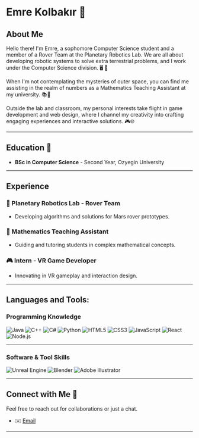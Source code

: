 # Emre Kolbakır 🚀

## About Me

Hello there! I'm Emre, a sophomore Computer Science student and a member of a Rover Team at the Planetary Robotics Lab. We are all about developing robotic systems to solve extra terrestrial problems, and I work under the Computer Science division. 🖥️ 🌌

When I'm not contemplating the mysteries of outer space, you can find me assisting in the realm of numbers as a Mathematics Teaching Assistant at my university. 📚🧮

Outside the lab and classroom, my personal interests take flight in game development and web design, where I channel my creativity into crafting engaging experiences and interactive solutions. 🎮🌐

---

## Education 🏫

- **BSc in Computer Science** - Second Year, Ozyegin University

---

## Experience

### 🤖 Planetary Robotics Lab - Rover Team
- Developing algorithms and solutions for Mars rover prototypes.

### 📐 Mathematics Teaching Assistant
- Guiding and tutoring students in complex mathematical concepts.

### 🎮 Intern - VR Game Developer
- Innovating in VR gameplay and interaction design.

---

## Languages and Tools:

### Programming Knowledge

![Java](https://img.shields.io/badge/Java-%23ED8B00.svg?&style=for-the-badge&logo=java&logoColor=white)
![C++](https://img.shields.io/badge/C++-%2300599C.svg?&style=for-the-badge&logo=c%2B%2B&logoColor=white)
![C#](https://img.shields.io/badge/C%23-%239312FF.svg?&style=for-the-badge&logo=c-sharp&logoColor=white)
![Python](https://img.shields.io/badge/Python-%233776AB.svg?&style=for-the-badge&logo=python&logoColor=white)
![HTML5](https://img.shields.io/badge/HTML5-%23E34F26.svg?&style=for-the-badge&logo=html5&logoColor=white)
![CSS3](https://img.shields.io/badge/CSS3-%231572B6.svg?&style=for-the-badge&logo=css3&logoColor=white)
![JavaScript](https://img.shields.io/badge/JavaScript-%23F7DF1E.svg?&style=for-the-badge&logo=javascript&logoColor=black)
![React](https://img.shields.io/badge/React-%2361DAFB.svg?&style=for-the-badge&logo=react&logoColor=black)
![Node.js](https://img.shields.io/badge/Node.js-%23339933.svg?&style=for-the-badge&logo=node.js&logoColor=white)

---

### Software & Tool Skills

![Unreal Engine](https://img.shields.io/badge/Unreal_Engine-%23313131.svg?&style=for-the-badge&logo=unreal-engine&logoColor=white)
![Blender](https://img.shields.io/badge/Blender-%23F5792A.svg?&style=for-the-badge&logo=blender&logoColor=white)
![Adobe Illustrator](https://img.shields.io/badge/Adobe_Illustrator-%23FF9A00.svg?&style=for-the-badge&logo=adobe-illustrator&logoColor=white)

---

## Connect with Me 🤝

Feel free to reach out for collaborations or just a chat.

- ✉️ [Email](mailto:emre.kolbakir@ozu.edu.tr)

---

